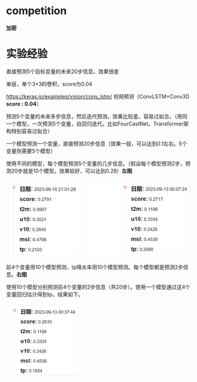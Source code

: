 # competition

**加密**





# 实验经验

直接预测5个目标变量的未来20步信息，效果很差

单层，单个3*3的卷积，score为0.04

https://keras.io/examples/vision/conv_lstm/   视频预测（ConvLSTM+Conv3D   **score : 0.04**）



预测5个变量的未来多步信息，然后迭代预测，效果比较差。容易过拟合。（用同一个模型，一次预测5个变量，自回归迭代。比如FourCastNet。Transformer架构特别容易过拟合）



一个模型预测一个变量，直接预测20步信息（效果一般，可以达到0.1左右。5个变量则需要5个模型）



使用不同的模型，每个模型预测5个变量的几步信息。（假设每个模型预测2步，预测20步就是10个模型。效果较好，可以达到0.28）**左图**

<img src="img/exp1.png" alt="exp1" style="zoom:80%;" />

前4个变量用10个模型预测，tp降水率用10个模型预测。每个模型都是预测2步信息。**右图**

使用10个模型分别预测前4个变量的2步信息（共20步）。使用一个模型通过这4个变量回归估计得到tp。结果如下。

<img src="img/exp2.png" alt="exp2" style="zoom:60%;" />